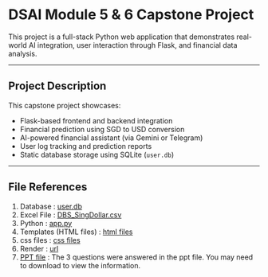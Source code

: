 # DSAI Module 5 & 6 Capstone Project

This project is a full-stack Python web application that demonstrates real-world AI integration, user interaction through Flask, and financial data analysis.

---

## Project Description

This capstone project showcases:
- Flask-based frontend and backend integration
- Financial prediction using SGD to USD conversion
- AI-powered financial assistant (via Gemini or Telegram)
- User log tracking and prediction reports
- Static database storage using SQLite (`user.db`)

---

## File References

1) Database : [user.db](https://github.com/ileenluu/dsai_mod5_6_cohort1_PT/blob/main/user.db)
2) Excel File : [DBS_SingDollar.csv](https://github.com/ileenluu/dsai_mod5_6_cohort1_PT/blob/main/static/DBS_SingDollar.csv) 
3) Python : [app.py](https://github.com/ileenluu/dsai_mod5_6_cohort1_PT/blob/main/app.py)
4) Templates (HTML files) : [html files](https://github.com/ileenluu/dsai_mod5_6_cohort1_PT/tree/main/templates)
5) css files : [css files](https://github.com/ileenluu/dsai_mod5_6_cohort1_PT/tree/main/static)
6) Render : [url](https://dsai-mod5-6-cohort1-pt-yw7k.onrender.com/)
7) [PPT file](https://github.com/ileenluu/dsai_mod5_6_cohort1_PT/blob/main/Submission%20-%20AI%20Deployment.pptx) : The 3 questions were answered in the ppt file. You may need to download to view the information. 
